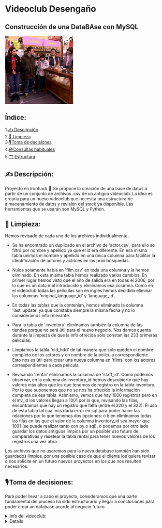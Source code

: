 # Videoclub Desengaño

## Construcción de una DataBAse con MySQL

![oki](./images/descarga.jpeg)

## Índice:

1.[✍️ Descripción](#descripción)\
2.[🧹 Limpieza](#limpieza)\
3.[🎙️ Toma de decisiones](#decisiones)\
4.[💿 Consultas habituales](#consultas)\
5.[🗂️ Estructura](#estructura)


## ✍️ Descripción:<a name="descripción"/>

Proyecto en Ironhack 🔗  Se propone la creación de una base de datos a partir de un conjunto de archivos .csv de un antiguo videoclub. La idea es crearla para un nuevo videoclub que necesita una estructura de almacenamiento de datos y revisión del stock ya disponible. Las herramientas que se usarán son MySQL y Python.


## 🧹 Limpieza:<a name="limpieza"/>

Hemos revisado de cada uno de los archivos individualmente.

- Se ha encontrado un duplicado en el archivo de 'actor.csv', para ello se filtró por nombre y apellido ya que el id era diferente. En esa misma tabla unimos el nombre y apellido en una única columna para facilitar la identificación de actores y actrices en las prox búsquedas.

- Nulos solamente había en 'film.csv' en toda una columna y la hemos eliminado. En esta misma tabla hemos realizado varios cambios. En primer lugar hemos visto que el año de salida era en todas el 2006, por lo que es un dato mal introducido y eliminamos esa columna. Como en el videoclub todas las películas son en inglés hemos decidido eliminar las columnas 'original_language_id' y 'language_id'.

- En todas las tablas que la contenían, hemos eliminado la columna 'last_update' ya que constaba siempre la misma fecha y no lo consideramos info relevante.

- Para la tabla de 'inventory' eliminamos también la columna de las tiendas porque no será útil para el nuevo negocio. Nos damos cuenta durante la limpieza de que la info ofrecida solo constan las 233 primeras películas.

- Limpiamos la tabla 'old_hdd' de tal manera que sólo queden el nombre completo de los actores y en nombre de la película correspondiente. Esto nos es útil para crear una nueva columna en 'films' con los actores correspondientes a cada película.

- Revisando 'rental' eliminamos la columna de 'staff_id'. Como podemos observar, en la columna de inventory_id hemos descubierto que hay valores más altos que los que tenemos de registro en la tabla inventory. Por lo que suponemos que no se nos ha ofrecido la información completa de esa tabla. Asimismo, vemos que hay 1000 registros pero en el inv_id los valores llegan a 1001 por lo que, revisando las filas, encontramos que hay un registro que falta (entre el 320 y el 322). El uso de esta tabla tal cual nos daría error en sql para poder hacer las relaciones por lo que tenemos dos opciones: o bien eliminamos todas las filas en las que el valor de la columna inventory_id sea mayor que 1001 (se puede realizar tanto con py o sql), o podemos por otro lado guardar los datos antiguos limpios por un posible uso futuro de comparativas y resetear la tabla rental para tener nuevos valores de los registros una vez abra.

Los archivos que no usaremos para la nueva database también han sido guardados limpios, por una posible caso de que el cliente los quiera revisar o nos solicite en un futuro nuevos proyectos en los que nos resulten necesarios.



## 🎙️ Toma de decisiones:<a name="decisiones"/>

Para poder llevar a cabo el proyecto, consideramos que una parte fundamental del proceso ha sido estructurarlo y llegar a conclusiones para poder crear un database acorde al negocio futuro.

<details>
<summary>Info del videoclub:</summary>
<br>

- Una única tienda.
- Un único empleado que es el dueño.
- Todas las películas son en inglés.
- Modelo en el que es el empleado el que elige una película personalizada para el cliente.
- Durante el mes de cumpleaños del cliente hay descuento en el alquiler.
</details>

<details>
<summary>Transformaciones:</summary>
<br>
Por ende, consideramos que tenemos que hacer los siguientes **cambios**:

- Las tablas que necesitamos son: **film**, **rental**, **inventory**.
- Creamos nueva tabla para **clientes** e introducimos primer cliente ficticio para pruebas.
- Prescindimos de los datos previos de 'rental' ya que están incompletos. Se le sugiere al cliente que nos dé la base de datos completa, mientras usaremos una nueva tabla para ir rellenando los nuevos alquileres postreapertura.
- Creamos las relaciones de nuestra database de la siguiente manera:

![sql](./notebooks/SQL/foto_diagrama.png)


## 💿 Consultas habituales:<a name="consultas"/>


Para dar una imagen de cuestiones relevantes para el negocio hemos creado diez queries que se podrán aplicar al negocio. Dan respuesta a lo siguiente:

1. Saber la película que mejor rating le dan los clientes.
2. Qué clientes han alquilado más veces.
3. En qué zona viven los clientes que más alquilan.
4. Lista de los cumpleaños de este mes.
5. Las peliculas de duración más corta con mejor valoración.
6. Películas del actor x que duren menos de 2 horas.
7. 10 películas de las que tenemos más stock.
8. Las 5 pelicukas se pueden alquilar más días.
9. Tabla de los clientes que tienen que devolver películas este mes.
10. Qué special features tiene la peli que va a alquilar el cliente.



## 🗂️ Estructura:<a name="estructura"/>

root 

|__ notebooks/    

|__   |__ Limpieza/       # Archivos resultantes del proceso de limpieza

|__  |__ SQL/            # Archivos .sql del proceso de creación y filtrado de la database.

|

|__ images/             # Contiene la imágenes que se han usado en el proyecto   
|

|__ .gitignore          # Archivo gitignore     
|

|__ README.md           # Descripción del proyecto

